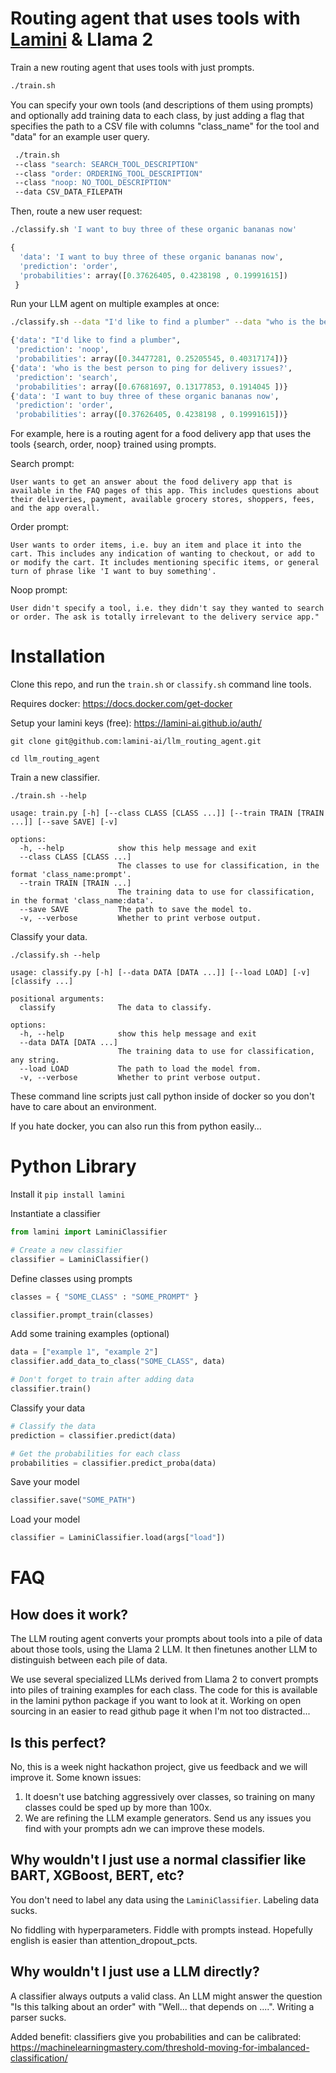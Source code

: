 
# Routing agent that uses tools with [Lamini](https://lamini.ai) & Llama 2

Train a new routing agent that uses tools with just prompts.

```bash
./train.sh
```

You can specify your own tools (and descriptions of them using prompts) and optionally add training data to each class, by just adding a flag that specifies the path to a CSV file with columns "class_name" for the tool and "data" for an example user query.

```bash
 ./train.sh
 --class "search: SEARCH_TOOL_DESCRIPTION" 
 --class "order: ORDERING_TOOL_DESCRIPTION" 
 --class "noop: NO_TOOL_DESCRIPTION"
 --data CSV_DATA_FILEPATH
```

Then, route a new user request:
```bash
./classify.sh 'I want to buy three of these organic bananas now'
```

```python
{
  'data': 'I want to buy three of these organic bananas now',
  'prediction': 'order',
  'probabilities': array([0.37626405, 0.4238198 , 0.19991615])
 }
```

Run your LLM agent on multiple examples at once:
```bash
./classify.sh --data "I'd like to find a plumber" --data "who is the best person to ping for delivery issues?" --data "I want to buy three of these organic bananas now"
```

```python
{'data': "I'd like to find a plumber",
 'prediction': 'noop',
 'probabilities': array([0.34477281, 0.25205545, 0.40317174])}
{'data': 'who is the best person to ping for delivery issues?',
 'prediction': 'search',
 'probabilities': array([0.67681697, 0.13177853, 0.1914045 ])}
{'data': 'I want to buy three of these organic bananas now',
 'prediction': 'order',
 'probabilities': array([0.37626405, 0.4238198 , 0.19991615])}
 ```

For example, here is a routing agent for a food delivery app that uses the tools {search, order, noop} trained using prompts.

Search prompt:

```
User wants to get an answer about the food delivery app that is available in the FAQ pages of this app. This includes questions about their deliveries, payment, available grocery stores, shoppers, fees, and the app overall.
```

Order prompt:
```
User wants to order items, i.e. buy an item and place it into the cart. This includes any indication of wanting to checkout, or add to or modify the cart. It includes mentioning specific items, or general turn of phrase like 'I want to buy something'.
```

Noop prompt:
```
User didn't specify a tool, i.e. they didn't say they wanted to search or order. The ask is totally irrelevant to the delivery service app."
```

# Installation

Clone this repo, and run the `train.sh` or `classify.sh` command line tools.  

Requires docker: https://docs.docker.com/get-docker 

Setup your lamini keys (free): https://lamini-ai.github.io/auth/

`git clone git@github.com:lamini-ai/llm_routing_agent.git`

`cd llm_routing_agent`

Train a new classifier.

```
./train.sh --help

usage: train.py [-h] [--class CLASS [CLASS ...]] [--train TRAIN [TRAIN ...]] [--save SAVE] [-v]

options:
  -h, --help            show this help message and exit
  --class CLASS [CLASS ...]
                        The classes to use for classification, in the format 'class_name:prompt'.
  --train TRAIN [TRAIN ...]
                        The training data to use for classification, in the format 'class_name:data'.
  --save SAVE           The path to save the model to.
  -v, --verbose         Whether to print verbose output.

```

Classify your data.

```
./classify.sh --help

usage: classify.py [-h] [--data DATA [DATA ...]] [--load LOAD] [-v] [classify ...]

positional arguments:
  classify              The data to classify.

options:
  -h, --help            show this help message and exit
  --data DATA [DATA ...]
                        The training data to use for classification, any string.
  --load LOAD           The path to load the model from.
  -v, --verbose         Whether to print verbose output.

```

These command line scripts just call python inside of docker so you don't have to care about an environment.  

If you hate docker, you can also run this from python easily...


# Python Library

Install it
`pip install lamini`

Instantiate a classifier

```python
from lamini import LaminiClassifier

# Create a new classifier
classifier = LaminiClassifier()
```

Define classes using prompts

```python
classes = { "SOME_CLASS" : "SOME_PROMPT" }

classifier.prompt_train(classes)
```

Add some training examples (optional)

```python
data = ["example 1", "example 2"]
classifier.add_data_to_class("SOME_CLASS", data)

# Don't forget to train after adding data
classifier.train()
```

Classify your data

```python
# Classify the data
prediction = classifier.predict(data)

# Get the probabilities for each class
probabilities = classifier.predict_proba(data)
```

Save your model

```python
classifier.save("SOME_PATH")
```

Load your model
```python
classifier = LaminiClassifier.load(args["load"])
```

# FAQ

## How does it work?

The LLM routing agent converts your prompts about tools into a pile of data about those tools, using the Llama 2 LLM. It then finetunes another LLM to distinguish between each pile of data. 

We use several specialized LLMs derived from Llama 2 to convert prompts into piles of training examples for each class.  The code for this is available
in the lamini python package if you want to look at it.  Working on open sourcing in an easier to read github page it when I'm not too distracted...

## Is this perfect?

No, this is a week night hackathon project, give us feedback and we will improve it.  Some known issues:

1. It doesn't use batching aggressively over classes, so training on many classes could be sped up by more than 100x.
2. We are refining the LLM example generators.  Send us any issues you find with your prompts adn we can improve these models.

## Why wouldn't I just use a normal classifier like BART, XGBoost, BERT, etc?

You don't need to label any data using the `LaminiClassifier`.  Labeling data sucks.

No fiddling with hyperparameters. Fiddle with prompts instead.  Hopefully english is easier than attention_dropout_pcts.

## Why wouldn't I just use a LLM directly?

A classifier always outputs a valid class.  An LLM might answer the question "Is this talking about an order" with "Well... that depends on ....".  Writing a parser sucks.

Added benefit: classifiers give you probabilities and can be calibrated: https://machinelearningmastery.com/threshold-moving-for-imbalanced-classification/


